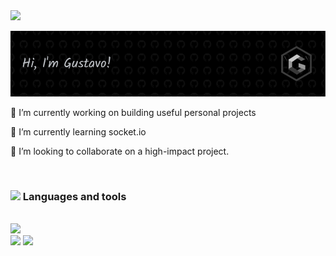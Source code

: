 <img src="https://user-images.githubusercontent.com/74038190/214644152-52f47eb3-5e31-4f47-8758-05c9468d5596.gif" width="30">

![Header](./images/github-header.png)

🔭 I’m currently working on building useful personal projects

🌱 I’m currently learning socket.io

👯 I’m looking to collaborate on a high-impact project.

<br>

### <img src="https://user-images.githubusercontent.com/74038190/212744289-c46f1717-bfc9-4724-8ef3-4b08e3583110.gif" width="20"> Languages and tools

<br>

  <img src="https://skillicons.dev/icons?i=html,css,js,ts,react,redux,sass,tailwind,materialui,nextjs,figma,git,jest,netlify,vercel,regex,vite,webpack,vscode&perline=10"       width="500"/>
 
  <div>
    <img src="https://www.svgrepo.com/show/353709/eslint.svg" width="40">
    <img src="https://www.svgrepo.com/show/354202/postman-icon.svg" width="40">
  </div>


<br>
